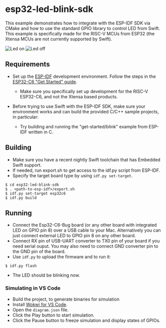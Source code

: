# esp32-led-blink-sdk

This example demonstrates how to integrate with the ESP-IDF SDK via CMake and how to use the standard GPIO library to control LED from Swift. This example is specifically made for the RISC-V MCUs from ESP32 (the Xtensa MCUs are not currently supported by Swift).

![Led on](assets/images/ledon.jpg)
![Led off](assets/images/ledoff.jpg)

## Requirements

- Set up the [ESP-IDF](https://docs.espressif.com/projects/esp-idf/en/stable/esp32/) development environment. Follow the steps in the [ESP32-C6 "Get Started" guide](https://docs.espressif.com/projects/esp-idf/en/v5.2/esp32c6/get-started/index.html).
  - Make sure you specifically set up development for the RISC-V ESP32-C6, and not the Xtensa based products.
  
- Before trying to use Swift with the ESP-IDF SDK, make sure your environment works and can build the provided C/C++ sample projects, in particular:
  - Try building and running the "get-started/blink" example from ESP-IDF written in C.

## Building

- Make sure you have a recent nightly Swift toolchain that has Embedded Swift support.
- If needed, run export.sh to get access to the idf.py script from ESP-IDF.
- Specify the target board type by using `idf.py set-target`.
``` console
$ cd esp32-led-blink-sdk
$ . <path-to-esp-idf>/export.sh
$ idf.py set-target esp32c6
$ idf.py build
```

## Running

- Connect the Esp32-C6-Bug board (or any other board with integrated LED on GPIO pin 8) over a USB cable to your Mac. Alternatively you can just connect external LED to GPIO pin 8 on any other board.
- Connect RX pin of USB-UART converter to TX0 pin of your board if you need serial ouput. You may also need to connect GND converter pin to the GND pin of the board.
- Use `idf.py` to upload the firmware and to run it:

```console
$ idf.py flash
```

- The LED should be blinking now.

### Simulating in VS Code

- Build the project, to generate binaries for simulation
- Install [Wokwi for VS Code](https://docs.wokwi.com/vscode/getting-started/).
- Open the `diagram.json` file.
- Click the Play button to start simulation.
- Click the Pause button to freeze simulation and display states of GPIOs.

